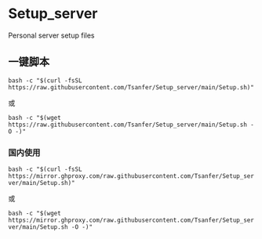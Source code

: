 # Setup_server
Personal server setup files

## 一键脚本
`bash -c "$(curl -fsSL https://raw.githubusercontent.com/Tsanfer/Setup_server/main/Setup.sh)"`

或

`bash -c "$(wget https://raw.githubusercontent.com/Tsanfer/Setup_server/main/Setup.sh -O -)"`

### 国内使用

`bash -c "$(curl -fsSL https://mirror.ghproxy.com/raw.githubusercontent.com/Tsanfer/Setup_server/main/Setup.sh)"`

或

`bash -c "$(wget https://mirror.ghproxy.com/raw.githubusercontent.com/Tsanfer/Setup_server/main/Setup.sh -O -)"`
